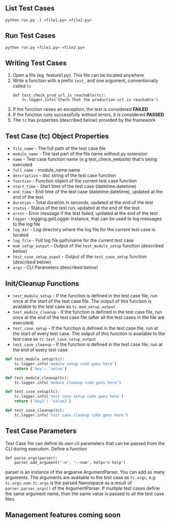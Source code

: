 ## List Test Cases
```
python run.py -l <file1.py> <file2.py>
```

## Run Test Cases
```
python run.py <file1.py> <file2.py>
```

## Writing Test Cases

1. Open a file (eg. feature1.py). This file can be located anywhere
1. Write a function with a prefix `test_` and one argument, conventionally called `tc`
    ```
    def test_check_prod_url_is_reachable(tc):
        tc.logger.info('Check that the production url is reachable')
    ```
1. If the function raises an exception, the test is considered **FAILED**
1. If the function runs successfully without errors, it is considered **PASSED**
1. The `tc` has properties (described below) provided by the framework

## Test Case (tc) Object Properties
* `file_name` - The full path of the test case file
* `module_name` - The last part of the file name without py extension
* `name` - Test case function name (e.g test_check_website) that's being executed
* `full_name` - module_name.name
* `description` - doc string of the test case function
* `function` - Function object of the current test case function
* `start_time` - Start time of the test case (datetime.datetime)
* `end_time` -  End time of the test case (datetime.datetime), updated at the end of the test
* `duration` - Total duration in seconds, updated at the end of the test
* `status` - Status of the test run, updated at the end of the test
* `error` - Error message if the test failed, updated at the end of the test
* `logger` - logging.getLogger instance, that can be used to log messages to the log file
* `log_dir` - Log directory where the log file for the current test case is located
* `log_file` - Full log file path/name for the current test case
* `mod_setup_output` - Output of the `test_module_setup` function (described below)
* `test_case_setup_ouput` - Output of the `test_case_setup` function (described below)
* `args` - CLI Parameters (described below)

## Init/Cleanup Functions

* `test_module_setup` - If the function is defined in the test case file, run once at the start of the test case file. The output of this function is available to the test case as `tc.mod_setup_output`
* `test_module_cleanup` - If the function is defined in the test case file, run once at the end of the test case file (after all the test cases in the file are executed)
* `test_case_setup` - If the function is defined in the test case file, run at the start of every test case. The output of this function is available to the test case as `tc.test_case_setup_output`
* `test_case_cleanup` - If the function is defined in the test case file, run at the end of every test case

```python
def test_module_setup(tc):
    tc.logger.info('module setup code goes here')
    return {'key': 'value'}

def test_module_cleanup(tc):
    tc.logger.info('module cleanup code goes here')

def test_case_setup(tc):
    tc.logger.info('test case setup code goes here')
    return {'key2': 'value2'}

def test_case_cleanup(tc):
    tc.logger.info('test case cleanup code goes here')
```

## Test Case Parameters
Test Case file can define its own cli parameters that can be passed from the CLI during execution. Define a function 
```
def parse_args(parser):
    parser.add_argument('-n', '--num', help='n help')
```

parser is an instance of the argparse.ArgumentParser. You can add as many arguments. The arguments are available to the test case as `tc.args`, e.g `tc.args.num`. `tc.args` is the parsed Namespace as a result of `parser.parser_args()` of the ArgumentParser. If multiple test cases define the same argument name, then the same value is passed to all the test case files.

## Management features coming soon
